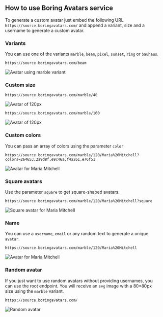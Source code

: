 ## How to use Boring Avatars service

To generate a custom avatar just embed the following URL `https://source.boringavatars.com/` and append a variant, size and a username to generate a custom avatar.

### Variants
You can use one of the variants `marble`, `beam`, `pixel`, `sunset`, `ring` or `bauhaus`. 

```
https://source.boringavatars.com/beam
```

![Avatar using marble variant](https://source.boringavatars.com/beam)

### Custom size

```
https://source.boringavatars.com/marble/40

```

![Avatar of 120px](https://source.boringavatars.com/marble/40)


```
https://source.boringavatars.com/marble/160

```

![Avatar of 120px](https://source.boringavatars.com/marble/120)


### Custom colors
You can pass an array of colors using the parameter `color` 

```
https://source.boringavatars.com/marble/120/Maria%20Mitchell?colors=264653,2a9d8f,e9c46a,f4a261,e76f51
```
![Avatar for Maria Mitchell](https://source.boringavatars.com/marble/120/Maria%20Mitchell?colors=264653,2a9d8f,e9c46a,f4a261,e76f51)

### Square avatars
Use the parameter `square` to get square-shaped avatars. 

```
https://source.boringavatars.com/marble/120/Maria%20Mitchell?square
```
![Square avatar for Maria Mitchell](https://source.boringavatars.com/marble/120/Maria%20Mitchell?square)


### Name

You can use a `username`, `email` or any random text to generate a unique `avatar`. 


```
https://source.boringavatars.com/marble/120/Maria%20Mitchell
```
![Avatar for Maria Mitchell](https://source.boringavatars.com/marble/120/Maria%20Mitchell)


### Random avatar
If you just want to use random avatars without providing usernames, you can use the root endpoint. You will receive an `svg` image with a 80*80px size using the `marble` variant.

```
https://source.boringavatars.com/
```

![Random avatar](https://source.boringavatars.com/)

